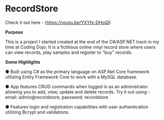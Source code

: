 # RecordStore

Check it out here - (https://youtu.be/YXYfs-DHoQI)

**Purpose**

This is a project I started created at the end of the C#/ASP.NET track in my time at Coding Dojo. It is a fictitious online vinyl record store where users can view records, play samples and register to "buy" records.

**Some Highlights**

● Built using C# as the primary language on ASP.Net Core framework utilizing Entity Framework Core to work with a MySQL database.

● App features CRUD commands when logged in as an administrator allowing you to add, view, update and delete records. Try it out using - email: admin@recordstore, password: recordstore

● Features login and registration capabilities with user authentication utilizing Bcrypt and validations.